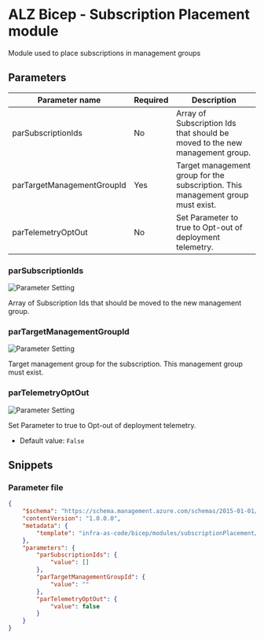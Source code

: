 # ALZ Bicep - Subscription Placement module

Module used to place subscriptions in management groups

## Parameters

Parameter name | Required | Description
-------------- | -------- | -----------
parSubscriptionIds | No       | Array of Subscription Ids that should be moved to the new management group.
parTargetManagementGroupId | Yes      | Target management group for the subscription. This management group must exist.
parTelemetryOptOut | No       | Set Parameter to true to Opt-out of deployment telemetry.

### parSubscriptionIds

![Parameter Setting](https://img.shields.io/badge/parameter-optional-green?style=flat-square)

Array of Subscription Ids that should be moved to the new management group.

### parTargetManagementGroupId

![Parameter Setting](https://img.shields.io/badge/parameter-required-orange?style=flat-square)

Target management group for the subscription. This management group must exist.

### parTelemetryOptOut

![Parameter Setting](https://img.shields.io/badge/parameter-optional-green?style=flat-square)

Set Parameter to true to Opt-out of deployment telemetry.

- Default value: `False`

## Snippets

### Parameter file

```json
{
    "$schema": "https://schema.management.azure.com/schemas/2015-01-01/deploymentParameters.json#",
    "contentVersion": "1.0.0.0",
    "metadata": {
        "template": "infra-as-code/bicep/modules/subscriptionPlacement/subscriptionPlacement.json"
    },
    "parameters": {
        "parSubscriptionIds": {
            "value": []
        },
        "parTargetManagementGroupId": {
            "value": ""
        },
        "parTelemetryOptOut": {
            "value": false
        }
    }
}
```

